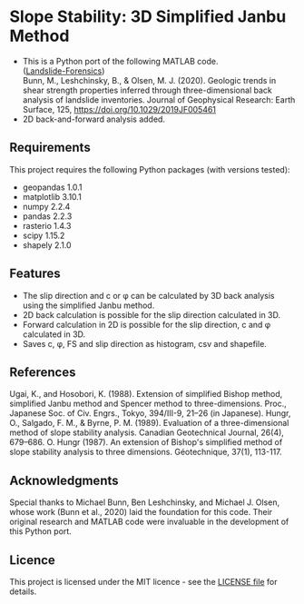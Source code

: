 # Slope Stability: 3D Simplified Janbu Method  

 - This is a Python port of the following MATLAB code.  
([Landslide-Forensics](https://github.com/benalesh/Landslide-Forensics))  
Bunn, M., Leshchinsky, B., & Olsen, M. J. (2020). Geologic trends in shear strength properties inferred through three-dimensional back analysis of landslide inventories. Journal of Geophysical Research: Earth Surface, 125, https://doi.org/10.1029/2019JF005461
 - 2D back-and-forward analysis added.

## Requirements
This project requires the following Python packages (with versions tested):
 - geopandas  1.0.1
 - matplotlib 3.10.1
 - numpy      2.2.4
 - pandas     2.2.3
 - rasterio   1.4.3
 - scipy      1.15.2
 - shapely    2.1.0

## Features
 - The slip direction and c or φ can be calculated by 3D back analysis using the simplified Janbu method.
 - 2D back calculation is possible for the slip direction calculated in 3D.
 - Forward calculation in 2D is possible for the slip direction, c and φ calculated in 3D.
 - Saves c, φ, FS and slip direction as histogram, csv and shapefile.

## References
Ugai, K., and Hosobori, K. (1988). Extension of simplified Bishop method, simplified Janbu method and Spencer method to three-dimensions. Proc., Japanese Soc. of Civ. Engrs., Tokyo, 394/III-9, 21–26 (in Japanese).
Hungr, O., Salgado, F. M., & Byrne, P. M. (1989). Evaluation of a three-dimensional method of slope stability analysis. Canadian Geotechnical Journal, 26(4), 679–686.
O. Hungr (1987). An extension of Bishop's simplified method of slope stability analysis to three dimensions. Géotechnique, 37(1), 113-117.

## Acknowledgments
Special thanks to Michael Bunn, Ben Leshchinsky, and Michael J. Olsen, whose work (Bunn et al., 2020) laid the foundation for this code. Their original research and MATLAB code were  invaluable in the development of this Python port.

## Licence
This project is licensed under the MIT licence - see the [LICENSE file](LICENSE) for details.

